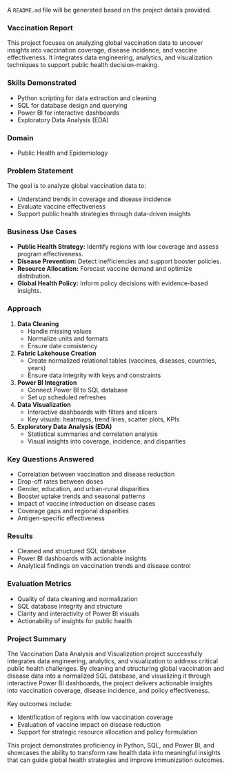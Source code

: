 A `README.md` file will be generated based on the project details provided.

### Vaccination Report

This project focuses on analyzing global vaccination data to uncover insights into vaccination coverage, disease incidence, and vaccine effectiveness. It integrates data engineering, analytics, and visualization techniques to support public health decision-making.

### Skills Demonstrated

*   Python scripting for data extraction and cleaning
*   SQL for database design and querying
*   Power BI for interactive dashboards
*   Exploratory Data Analysis (EDA)

### Domain

*   Public Health and Epidemiology

### Problem Statement

The goal is to analyze global vaccination data to:
*   Understand trends in coverage and disease incidence
*   Evaluate vaccine effectiveness
*   Support public health strategies through data-driven insights

### Business Use Cases

*   **Public Health Strategy:** Identify regions with low coverage and assess program effectiveness.
*   **Disease Prevention:** Detect inefficiencies and support booster policies.
*   **Resource Allocation:** Forecast vaccine demand and optimize distribution.
*   **Global Health Policy:** Inform policy decisions with evidence-based insights.

### Approach

1.  **Data Cleaning**
    *   Handle missing values
    *   Normalize units and formats
    *   Ensure date consistency
2.  **Fabric Lakehouse Creation**
    *   Create normalized relational tables (vaccines, diseases, countries, years)
    *   Ensure data integrity with keys and constraints
3.  **Power BI Integration**
    *   Connect Power BI to SQL database
    *   Set up scheduled refreshes
4.  **Data Visualization**
    *   Interactive dashboards with filters and slicers
    *   Key visuals: heatmaps, trend lines, scatter plots, KPIs
5.  **Exploratory Data Analysis (EDA)**
    *   Statistical summaries and correlation analysis
    *   Visual insights into coverage, incidence, and disparities

### Key Questions Answered

*   Correlation between vaccination and disease reduction
*   Drop-off rates between doses
*   Gender, education, and urban-rural disparities
*   Booster uptake trends and seasonal patterns
*   Impact of vaccine introduction on disease cases
*   Coverage gaps and regional disparities
*   Antigen-specific effectiveness



### Results

*   Cleaned and structured SQL database
*   Power BI dashboards with actionable insights
*   Analytical findings on vaccination trends and disease control

### Evaluation Metrics

*   Quality of data cleaning and normalization
*   SQL database integrity and structure
*   Clarity and interactivity of Power BI visuals
*   Actionability of insights for public health

### Project Summary

The Vaccination Data Analysis and Visualization project successfully integrates data engineering, analytics, and visualization to address critical public health challenges. By cleaning and structuring global vaccination and disease data into a normalized SQL database, and visualizing it through interactive Power BI dashboards, the project delivers actionable insights into vaccination coverage, disease incidence, and policy effectiveness.

Key outcomes include:
*   Identification of regions with low vaccination coverage
*   Evaluation of vaccine impact on disease reduction
*   Support for strategic resource allocation and policy formulation

This project demonstrates proficiency in Python, SQL, and Power BI, and showcases the ability to transform raw health data into meaningful insights that can guide global health strategies and improve immunization outcomes.